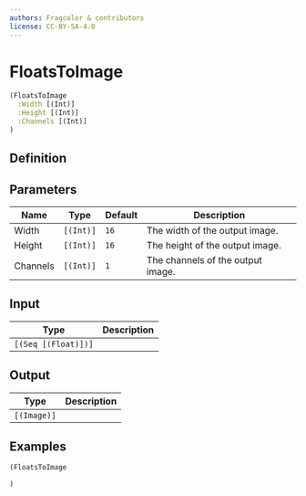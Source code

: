 ```yaml
---
authors: Fragcolor & contributors
license: CC-BY-SA-4.0
---
```



# FloatsToImage

```clojure
(FloatsToImage
  :Width [(Int)]
  :Height [(Int)]
  :Channels [(Int)]
)
```


## Definition




## Parameters

| Name | Type | Default | Description |
|------|------|---------|-------------|
| Width | `[(Int)]` | `16` | The width of the output image. |
| Height | `[(Int)]` | `16` | The height of the output image. |
| Channels | `[(Int)]` | `1` | The channels of the output image. |


## Input

| Type | Description |
|------|-------------|
| `[(Seq [(Float)])]` |  |


## Output

| Type | Description |
|------|-------------|
| `[(Image)]` |  |


## Examples

```clojure
(FloatsToImage

)
```

